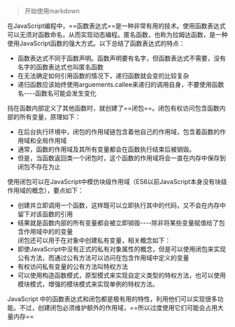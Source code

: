 >  开始使用markdown   

在JavaScript编程中，==函数表达式==是一种非常有用的技术。使用函数表达式可以无须对函数命名，从而实现动态编程。匿名函数，也称为拉姆达函数，是一种使用JavaScript函数的强大方式。以下总结了函数表达式的特点：  
- 函数表达式不同于函数声明。函数声明要有名字，但函数表达式不需要，没有名字的函数表达式也叫匿名函数
- 在无法确定如何引用函数的情况下，递归函数就会变的比较复杂
- 递归函数应该始终使用arguements.callee来递归的调用自身，不要使用函数名----函数名可能会发生变化

挡在函数内部定义了其他函数时，就创建了==闭包==。闭包有权访问包含函数内部的所有变量，原理如下：
- 在后台执行环境中，闭包的作用域链包含着他自己的作用域，包含着函数的作用域和全局作用域
- 通常，函数的作用域及其所有变量都会在函数执行结束后被销毁。
- 但是，当函数返回类一个闭包时，这个函数的作用域将会一直在内存中保存到闭包不存在为止 

使用闭包可以在JavaScript中模仿块级作用域（ES6以前JavaScript本身没有块级作用域的概念），要点如下：
- 创建并立即调用一个函数，这样既可以立即执行其中的代码，又不会在内存中留下对该函数的引用
- 结果就是函数内部的所有变量都会被立即销毁----除非将某些变量赋值给了包含作用域中的的变量  
闭包还可以用于在对象中创建私有变量，相关概念如下：  
- 即使JavaScript中没有正式的私有对象属性的概念，但是可以使用闭包来实现公有方法，而通过公有方法可以访问在包含作用域中定义的变量
- 有权访问私有变量的公有方法叫特权方法
- 可以使用构造函数模式，原型模式来实现自定义类型的特权方法，也可以使用模块模式，增强的模块模式来实现单例的特权方法。  

JavaScript 中的函数表达式和闭包都是极有用的特性，利用他们可以实现很多功能。不过，创建闭包必须维护额外的作用域，==所以过度使用它们可能会占用大量内存==